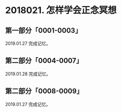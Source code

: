 # 2018021. 怎样学会正念冥想

## 第一部分「0001-0003」

2019.01.27 完成记忆。




## 第二部分「0004-0007」

2019.01.28 完成记忆。




## 第二部分「0008-0009」

2019.01.27 完成记忆。